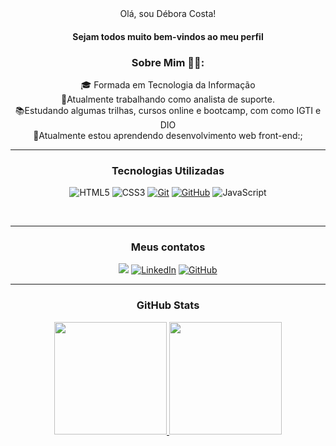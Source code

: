  <div align="center"> 
 Olá, sou Débora Costa!


<h4> Sejam todos muito bem-vindos ao meu perfil </h4>

### Sobre Mim ✍🏻:
🎓 Formada em Tecnologia da Informação <br> 
🔭Atualmente  trabalhando como  analista de suporte. <br> 
📚Estudando algumas trilhas,  cursos online e bootcamp, com  como IGTI e DIO <br> 
👀Atualmente estou aprendendo desenvolvimento web front-end:;<br><hr> 

    

 ### Tecnologias Utilizadas

  ![HTML5](https://img.shields.io/badge/HTML-000?style=for-the-badge&logo=html5&logoColor=30A3DC)
  ![CSS3](https://img.shields.io/badge/CSS3-000?style=for-the-badge&logo=css3&logoColor=E94D5F)
  [![Git](https://img.shields.io/badge/Git-000?style=for-the-badge&logo=git&logoColor=E94D5F)](https://git-scm.com/doc)
  [![GitHub](https://img.shields.io/badge/GitHub-000?style=for-the-badge&logo=github&logoColor=30A3DC)](https://docs.github.com/)
  ![JavaScript](https://img.shields.io/badge/JavaScript-000?style=for-the-badge&logo=javascript)

<br><hr> 

### Meus contatos
<a href = "mailto:deboramc05@gmail.com"><img src="https://img.shields.io/badge/Gmail-D14836?style=for-the-badge&logo=gmail&logoColor=white" target="_blank"></a>
[![LinkedIn](https://img.shields.io/badge/LinkedIn-0077B5?style=for-the-badge&logo=linkedin&logoColor=white)](https://www.linkedin.com/in/d%C3%A9boramcosta/)
[![GitHub](https://img.shields.io/badge/GitHub-100000?style=for-the-badge&logo=github&logoColor=white)](https://github.com/Deboramc05/Deboramc05)
<br><hr> 
                                                            
### GitHub Stats
<div align="center">
  <a href="https://github.com/Deboramc05">
  <img height="180em" src="https://github-readme-stats.vercel.app/api?username=Deboramc05&show_icons=true&theme=dracula&include_all_commits=true&count_private=true"/>
  <img height="180em" src="https://github-readme-stats.vercel.app/api/top-langs/?username=Deboramc05&layout=compact&langs_count=7&theme=dracula"/>
</div>
  
  

  
                                                                                          
                                                                                                                                                      
                                                                                                                 
                                                                                                                                                      
                                                                                                                                                      
                                                                                                                                                      
                                                                                                                                                      
                                                                                                                                                      
                                                                                                                                                      
